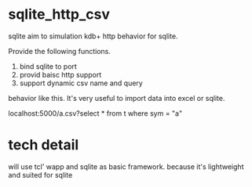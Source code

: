 # sqlite_http_csv

sqlite aim to simulation kdb+ http behavior for sqlite.

Provide the following functions.
1. bind sqlite to port
2. provid baisc http support
3. support dynamic csv name and query

behavior like this. It's very useful to import data into excel or sqlite.

localhost:5000/a.csv?select * from t where sym = "a"

# tech detail

will use tcl' wapp and sqlite as basic framework.
because it's lightweight and suited for sqlite
